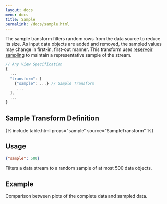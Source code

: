 ```yaml
---
layout: docs
menu: docs
title: Sample
permalink: /docs/sample.html
---
```


The sample transform filters random rows from the data source to reduce its size. As input data objects are added and removed, the sampled values may change in first-in, first-out manner. This transform uses [reservoir sampling](https://en.wikipedia.org/wiki/Reservoir_sampling) to maintain a representative sample of the stream.

```js
// Any View Specification
{
  ...
  "transform": [
    {"sample": ...} // Sample Transform
     ...
  ],
  ...
}
```

## Sample Transform Definition

{% include table.html props="sample" source="SampleTransform" %}

## Usage

```json
{"sample": 500}
```

Filters a data stream to a random sample of at most 500 data objects.

## Example

Comparison between plots of the complete data and sampled data.

<div class="vl-example" data-name="sample_scatterplot"></div>
